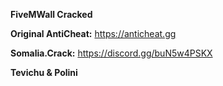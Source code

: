 **FiveMWall Cracked**

**Original AntiCheat:** https://anticheat.gg

**Somalia.Crack:** https://discord.gg/buN5w4PSKX

**Tevichu & Polini**

